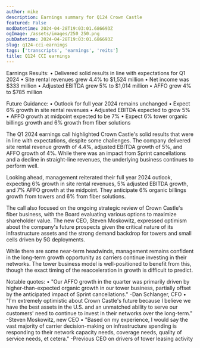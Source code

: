 ```yaml
---
author: mike
description: Earnings summary for Q124 Crown Castle 
featured: False
modDatetime: 2024-04-28T19:03:01.686693Z
ogImage: /assets/images/250_250.png
pubDatetime: 2024-04-28T19:03:01.686693Z
slug: q124-cci-earnings
tags: ['transcripts', 'earnings', 'reits']
title: Q124 CCI earnings
---
```


Earnings Results:
• Delivered solid results in line with expectations for Q1 2024
• Site rental revenues grew 4.4% to $1,524 million
• Net income was $333 million
• Adjusted EBITDA grew 5% to $1,014 million
• AFFO grew 4% to $785 million 

Future Guidance:
• Outlook for full year 2024 remains unchanged
• Expect 6% growth in site rental revenues
• Adjusted EBITDA expected to grow 5% 
• AFFO growth at midpoint expected to be 7%
• Expect 6% tower organic billings growth and 6% growth from fiber solutions

The Q1 2024 earnings call highlighted Crown Castle's solid results that were in line with expectations, despite some challenges. The company delivered site rental revenue growth of 4.4%, adjusted EBITDA growth of 5%, and AFFO growth of 4%. While there was an impact from Sprint cancellations and a decline in straight-line revenues, the underlying business continues to perform well. 

Looking ahead, management reiterated their full year 2024 outlook, expecting 6% growth in site rental revenues, 5% adjusted EBITDA growth, and 7% AFFO growth at the midpoint. They anticipate 6% organic billings growth from towers and 6% from fiber solutions. 

The call also focused on the ongoing strategic review of Crown Castle's fiber business, with the Board evaluating various options to maximize shareholder value. The new CEO, Steven Moskowitz, expressed optimism about the company's future prospects given the critical nature of its infrastructure assets and the strong demand backdrop for towers and small cells driven by 5G deployments.

While there are some near-term headwinds, management remains confident in the long-term growth opportunity as carriers continue investing in their networks. The tower business model is well-positioned to benefit from this, though the exact timing of the reacceleration in growth is difficult to predict.

Notable quotes:
• "Our AFFO growth in the quarter was primarily driven by higher-than-expected organic growth in our tower business, partially offset by the anticipated impact of Sprint cancellations." -Dan Schlanger, CFO
• "I'm extremely optimistic about Crown Castle's future because I believe we have the best assets in the U.S. and an unmatched ability to serve our customers' need to continue to invest in their networks over the long-term." -Steven Moskowitz, new CEO
• "Based on my experience, I would say the vast majority of carrier decision-making on infrastructure spending is responding to their network capacity needs, coverage needs, quality of service needs, et cetera." -Previous CEO on drivers of tower leasing activity
